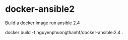 # docker-ansible2
Build a docker image run ansible 2.4


docker build -t nguyenphuongthanhf/docker-ansible:2.4 .